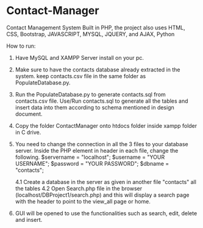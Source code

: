 # Contact-Manager
Contact Management System
Built in PHP, the project also uses HTML, CSS, Bootstrap, JAVASCRIPT, MYSQL, JQUERY, and AJAX, Python

How to run:
1. Have MySQL and XAMPP Server install on your pc.
2. Make sure to have the contacts database already extracted in the system. keep contacts.csv file in the same folder as PopulateDatabase.py.
3. Run the PopulateDatabase.py to generate contacts.sql from contacts.csv file. Use/Run contacts.sql to generate all the tables and insert data into them according to schema mentioned in design document.
3. Copy the folder ContactManager onto htdocs folder inside xampp folder in C drive.
4. You need to change the connection in all the 3 files to your database server.
	Inside the PHP element in header in each file, change the following.
		$servername = "localhost";
    	$username = "YOUR USERNAME";
    	$password = "YOUR PASSWORD";
    	$dbname = "contacts";

    4.1 Create a database in the server as given in another file "contacts" all the tables
    4.2 Open Search.php file in the browser (localhost/DBProject1/search.php) and this will display a search page with the header to point to the view_all page or home.

5. GUI will be opened to use the functionalities such as search, edit, delete and insert.
